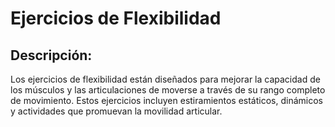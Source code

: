 # Ejercicios de Flexibilidad

## Descripción:
Los ejercicios de flexibilidad están diseñados para mejorar la capacidad de los músculos y las articulaciones de moverse a través de su rango completo de movimiento. Estos ejercicios incluyen estiramientos estáticos, dinámicos y actividades que promuevan la movilidad articular.